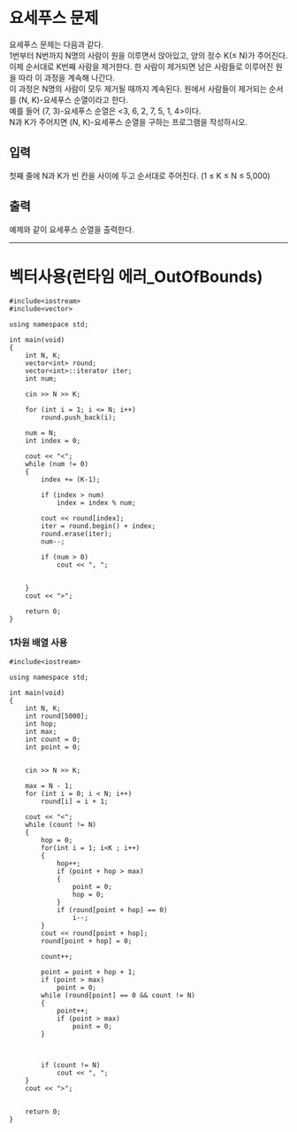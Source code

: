 # 요세푸스 문제

요세푸스 문제는 다음과 같다.   
1번부터 N번까지 N명의 사람이 원을 이루면서 앉아있고, 양의 정수 K(≤ N)가 주어진다.     
이제 순서대로 K번째 사람을 제거한다. 한 사람이 제거되면 남은 사람들로 이루어진 원을 따라 이 과정을 계속해 나간다.      
이 과정은 N명의 사람이 모두 제거될 때까지 계속된다. 원에서 사람들이 제거되는 순서를 (N, K)-요세푸스 순열이라고 한다.        
예를 들어 (7, 3)-요세푸스 순열은 <3, 6, 2, 7, 5, 1, 4>이다.     
N과 K가 주어지면 (N, K)-요세푸스 순열을 구하는 프로그램을 작성하시오.        

## 입력

첫째 줄에 N과 K가 빈 칸을 사이에 두고 순서대로 주어진다. (1 ≤ K ≤ N ≤ 5,000)   

## 출력

예제와 같이 요세푸스 순열을 출력한다.

--------------
# 벡터사용(런타임 에러_OutOfBounds)

```
#include<iostream>
#include<vector>

using namespace std;

int main(void)
{
	int N, K;
	vector<int> round;
	vector<int>::iterator iter;
	int num;

	cin >> N >> K;

	for (int i = 1; i <= N; i++)
		round.push_back(i);

	num = N;
	int index = 0;

	cout << "<";
	while (num != 0)
	{
		index += (K-1);
		
		if (index > num)
			index = index % num;

		cout << round[index];
		iter = round.begin() + index;
		round.erase(iter);
		num--;

		if (num > 0)
			cout << ", ";
			

	}
	cout << ">";

	return 0;
}
```

### 1차원 배열 사용

```
#include<iostream>

using namespace std;

int main(void)
{
	int N, K;
	int round[5000];
	int hop;
	int max;
	int count = 0;
	int point = 0;


	cin >> N >> K;

	max = N - 1;
	for (int i = 0; i < N; i++)
		round[i] = i + 1;

	cout << "<";
	while (count != N)
	{
		hop = 0;
		for(int i = 1; i<K ; i++)
		{
			hop++;
			if (point + hop > max)
			{
				point = 0;
				hop = 0;
			}
			if (round[point + hop] == 0)
				i--;
		}
		cout << round[point + hop];
		round[point + hop] = 0;

		count++;

		point = point + hop + 1;
		if (point > max)
			point = 0;
		while (round[point] == 0 && count != N)
		{
			point++;
			if (point > max)
				point = 0;
		}

		

		if (count != N)
			cout << ", ";
	}
	cout << ">";


	return 0;
}
```
